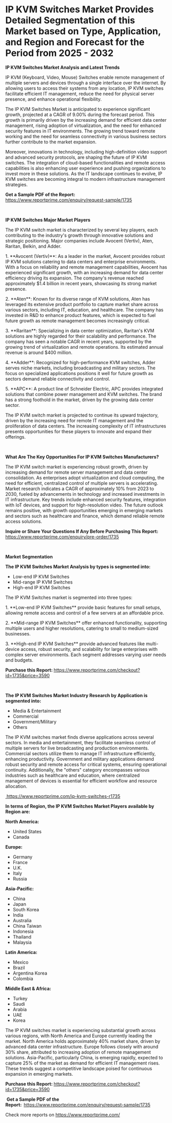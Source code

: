 <p><h1>IP KVM Switches Market Provides Detailed Segmentation of this Market based on Type, Application, and Region and Forecast for the Period from 2025 - 2032</h1></p><p><strong>IP KVM Switches Market Analysis and Latest Trends</strong></p>
<p><p>IP KVM (Keyboard, Video, Mouse) Switches enable remote management of multiple servers and devices through a single interface over the internet. By allowing users to access their systems from any location, IP KVM switches facilitate efficient IT management, reduce the need for physical server presence, and enhance operational flexibility. </p><p>The IP KVM Switches Market is anticipated to experience significant growth, projected at a CAGR of 9.00% during the forecast period. This growth is primarily driven by the increasing demand for efficient data center management, rising adoption of virtualization, and the need for enhanced security features in IT environments. The growing trend toward remote working and the need for seamless connectivity in various business sectors further contribute to the market expansion.</p><p>Moreover, innovations in technology, including high-definition video support and advanced security protocols, are shaping the future of IP KVM switches. The integration of cloud-based functionalities and remote access capabilities is also enhancing user experience and pushing organizations to invest more in these solutions. As the IT landscape continues to evolve, IP KVM switches are becoming integral to modern infrastructure management strategies.</p></p>
<p><strong>Get a Sample PDF of the Report:&nbsp;</strong> <a href="https://www.reportprime.com/enquiry/request-sample/1735?utm_campaign=3028&utm_medium=2&utm_source=Github&utm_content=ia&utm_term=18032025&utm_id=ip-kvm-switches">https://www.reportprime.com/enquiry/request-sample/1735</a></p>
<p>&nbsp;</p>
<p><strong>IP KVM Switches Major Market Players</strong></p>
<p><p>The IP KVM switch market is characterized by several key players, each contributing to the industry's growth through innovative solutions and strategic positioning. Major companies include Avocent (Vertiv), Aten, Raritan, Belkin, and Adder.</p><p>1. **Avocent (Vertiv)**: As a leader in the market, Avocent provides robust IP KVM solutions catering to data centers and enterprise environments. With a focus on reliability and remote management capabilities, Avocent has experienced significant growth, with an increasing demand for data center efficiency driving its expansion. The company's revenue reached approximately $1.4 billion in recent years, showcasing its strong market presence.</p><p>2. **Aten**: Known for its diverse range of KVM solutions, Aten has leveraged its extensive product portfolio to capture market share across various sectors, including IT, education, and healthcare. The company has invested in R&D to enhance product features, which is expected to fuel future growth as remote management becomes increasingly critical.</p><p>3. **Raritan**: Specializing in data center optimization, Raritan's KVM solutions are highly regarded for their scalability and performance. The company has seen a notable CAGR in recent years, supported by the growing trend of virtualization and remote operations. Its estimated annual revenue is around $400 million.</p><p>4. **Adder**: Recognized for high-performance KVM switches, Adder serves niche markets, including broadcasting and military sectors. The focus on specialized applications positions it well for future growth as sectors demand reliable connectivity and control.</p><p>5. **APC**: A product line of Schneider Electric, APC provides integrated solutions that combine power management and KVM switches. The brand has a strong foothold in the market, driven by the growing data center sector.</p><p>The IP KVM switch market is projected to continue its upward trajectory, driven by the increasing need for remote IT management and the proliferation of data centers. The increasing complexity of IT infrastructures presents opportunities for these players to innovate and expand their offerings.</p></p>
<p>&nbsp;</p>
<p><strong>What Are The Key Opportunities For IP KVM Switches Manufacturers?</strong></p>
<p><p>The IP KVM switch market is experiencing robust growth, driven by increasing demand for remote server management and data center consolidation. As enterprises adopt virtualization and cloud computing, the need for efficient, centralized control of multiple servers is accelerating. Market research indicates a CAGR of approximately 10% from 2023 to 2030, fueled by advancements in technology and increased investments in IT infrastructure. Key trends include enhanced security features, integration with IoT devices, and support for high-resolution video. The future outlook remains positive, with growth opportunities emerging in emerging markets and sectors such as healthcare and finance, which demand reliable remote access solutions.</p></p>
<p><strong>Inquire or Share Your Questions If Any Before Purchasing This Report:</strong> <a href="https://www.reportprime.com/enquiry/pre-order/1735?utm_campaign=3028&utm_medium=2&utm_source=Github&utm_content=ia&utm_term=18032025&utm_id=ip-kvm-switches">https://www.reportprime.com/enquiry/pre-order/1735</a></p>
<p>&nbsp;</p>
<p><strong>Market Segmentation</strong></p>
<p><strong>The IP KVM Switches Market Analysis by types is segmented into:</strong></p>
<p><ul><li>Low-end IP KVM Switches</li><li>Mid-range IP KVM Switches</li><li>High-end IP KVM Switches</li></ul></p>
<p><p>The IP KVM Switches market is segmented into three types: </p><p>1. **Low-end IP KVM Switches** provide basic features for small setups, allowing remote access and control of a few servers at an affordable price. </p><p>2. **Mid-range IP KVM Switches** offer enhanced functionality, supporting multiple users and higher resolutions, catering to small to medium-sized businesses. </p><p>3. **High-end IP KVM Switches** provide advanced features like multi-device access, robust security, and scalability for large enterprises with complex server environments. Each segment addresses varying user needs and budgets.</p></p>
<p><strong>Purchase this Report:&nbsp;</strong><a href="https://www.reportprime.com/checkout?id=1735&price=3590&utm_campaign=3028&utm_medium=2&utm_source=Github&utm_content=ia&utm_term=18032025&utm_id=ip-kvm-switches">https://www.reportprime.com/checkout?id=1735&price=3590</a></p>
<p>&nbsp;</p>
<p><strong>The IP KVM Switches Market Industry Research by Application is segmented into:</strong></p>
<p><ul><li>Media & Entertainment</li><li>Commercial</li><li>Government/Military</li><li>Others</li></ul></p>
<p><p>The IP KVM switches market finds diverse applications across several sectors. In media and entertainment, they facilitate seamless control of multiple servers for live broadcasting and production environments. Commercial sectors utilize them to manage IT infrastructure efficiently, enhancing productivity. Government and military applications demand robust security and remote access for critical systems, ensuring operational continuity. Additionally, the "others" category encompasses various industries such as healthcare and education, where centralized management of devices is essential for efficient workflow and resource allocation.</p></p>
<p><a href="https://www.reportprime.com/ip-kvm-switches-r1735?utm_campaign=3028&utm_medium=2&utm_source=Github&utm_content=ia&utm_term=18032025&utm_id=ip-kvm-switches">&nbsp;https://www.reportprime.com/ip-kvm-switches-r1735</a></p>
<p><strong>In terms of Region, the IP KVM Switches Market Players available by Region are:</strong></p>
<p>
    <p> <strong> North America: </strong>
        <ul>
            <li>United States</li>
            <li>Canada</li>
        </ul>
        </p> 
    <p> <strong> Europe: </strong>
        <ul>
            <li>Germany</li>
            <li>France</li>
            <li>U.K.</li>
            <li>Italy</li>
            <li>Russia</li>
        </ul>
        </p> 
    <p> <strong> Asia-Pacific: </strong>
        <ul>
            <li>China</li>
            <li>Japan</li>
            <li>South Korea</li>
            <li>India</li>
            <li>Australia</li>
            <li>China Taiwan</li>
            <li>Indonesia</li>
            <li>Thailand</li>
            <li>Malaysia</li>
        </ul>
        </p> 
    <p> <strong> Latin America: </strong>
        <ul>
            <li>Mexico</li>
            <li>Brazil</li>
            <li>Argentina Korea</li>
            <li>Colombia</li>
        </ul>
        </p> 
    <p> <strong> Middle East & Africa: </strong>
        <ul>
            <li>Turkey</li>
            <li>Saudi</li>
            <li>Arabia</li>
            <li>UAE</li>
            <li>Korea</li>
        </ul>
    </p>
    </p>
<p><p>The IP KVM switches market is experiencing substantial growth across various regions, with North America and Europe currently leading the market. North America holds approximately 40% market share, driven by advanced data center infrastructure. Europe follows closely with around 30% share, attributed to increasing adoption of remote management solutions. Asia-Pacific, particularly China, is emerging rapidly, expected to capture 25% of the market as demand for efficient IT management rises. These trends suggest a competitive landscape poised for continuous expansion in emerging markets.</p></p>
<p><strong>Purchase this Report: </strong><a href="https://www.reportprime.com/checkout?id=1735&price=3590&utm_campaign=3028&utm_medium=2&utm_source=Github&utm_content=ia&utm_term=18032025&utm_id=ip-kvm-switches">https://www.reportprime.com/checkout?id=1735&price=3590</a></p>
<p>&nbsp;<strong>Get a Sample PDF of the Report:&nbsp;&nbsp;</strong><a href="https://www.reportprime.com/enquiry/request-sample/1735?utm_campaign=3028&utm_medium=2&utm_source=Github&utm_content=ia&utm_term=18032025&utm_id=ip-kvm-switches">https://www.reportprime.com/enquiry/request-sample/1735</a></p>
<p><strong></strong></p>
<p>Check more reports on <a href="https://www.reportprime.com/?utm_campaign=3028&utm_medium=2&utm_source=Github&utm_content=ia&utm_term=18032025&utm_id=ip-kvm-switches">https://www.reportprime.com/</a></p>